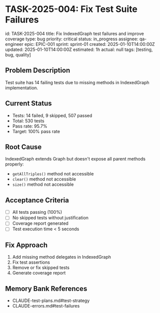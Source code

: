 # TASK-2025-004: Fix Test Suite Failures

id: TASK-2025-004
title: Fix IndexedGraph test failures and improve coverage
type: bug
priority: critical
status: in_progress
assignee: qa-engineer
epic: EPIC-001
sprint: sprint-01
created: 2025-01-10T14:00:00Z
updated: 2025-01-10T14:00:00Z
estimated: 1h
actual: null
tags: [testing, bug, quality]

## Problem Description
Test suite has 14 failing tests due to missing methods in IndexedGraph implementation.

## Current Status
- Tests: 14 failed, 9 skipped, 507 passed
- Total: 530 tests
- Pass rate: 95.7%
- Target: 100% pass rate

## Root Cause
IndexedGraph extends Graph but doesn't expose all parent methods properly:
- `getAllTriples()` method not accessible
- `clear()` method not accessible
- `size()` method not accessible

## Acceptance Criteria
- [ ] All tests passing (100%)
- [ ] No skipped tests without justification
- [ ] Coverage report generated
- [ ] Test execution time < 5 seconds

## Fix Approach
1. Add missing method delegates in IndexedGraph
2. Fix test assertions
3. Remove or fix skipped tests
4. Generate coverage report

## Memory Bank References
- CLAUDE-test-plans.md#test-strategy
- CLAUDE-errors.md#test-failures